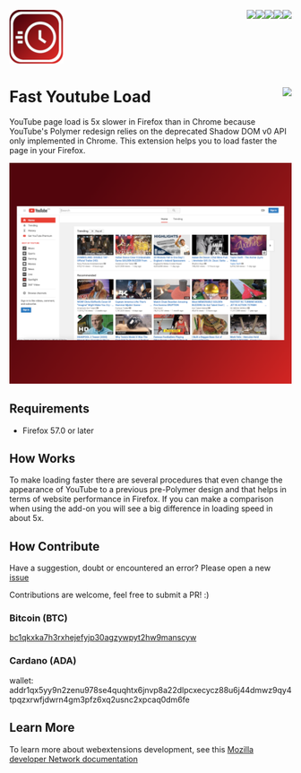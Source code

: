 [<img align="right" src="https://img.shields.io/github/issues/jhonatasrm/Fast-YouTube-Load.svg">](https://github.com/jhonatasrm/Fast-YouTube-Load/issues)
[<img align="right" src="https://img.shields.io/github/license/jhonatasrm/Fast-YouTube-Load.svg">](https://github.com/jhonatasrm/Fast-YouTube-Load/blob/master/LICENSE)
[<img align="right" src="https://img.shields.io/github/forks/jhonatasrm/Fast-YouTube-Load.svg">]()
[<img align="right" src="https://img.shields.io/github/stars/jhonatasrm/Fast-YouTube-Load.svg">]()
[<img align="right" src="https://img.shields.io/github/release/jhonatasrm/Fast-YouTube-Load.svg">](https://github.com/jhonatasrm/Fast-YouTube-Load/releases)

![Fast-YouTube-Load Screenshot](youtube_fast_load.png)
# Fast Youtube Load [<img align="right" src="https://addons.cdn.mozilla.net/static/img/addons-buttons/AMO-button_2.png">](https://addons.mozilla.org/en-US/firefox/addon/fast-youtube-load/)

YouTube page load is 5x slower in Firefox than in Chrome because YouTube's Polymer redesign relies on the deprecated Shadow DOM v0 API only implemented in Chrome. This extension helps you to load faster the page in your Firefox.

![Fast-YouTube-Load Screenshot](Fast-YouTube-Load.png)

## Requirements
* Firefox 57.0 or later

## How Works
To make loading faster there are several procedures that even change the appearance of YouTube to a previous pre-Polymer design and that helps in terms of website performance in Firefox. If you can make a comparison when using the add-on you will see a big difference in loading speed in about 5x. 

## How Contribute
Have a suggestion, doubt or encountered an error? Please open a new [issue](https://github.com/jhonatasrm/Fast-YouTube-Load/issues)

Contributions are welcome, feel free to submit a PR! :)

### Bitcoin (BTC)
[bc1qkxka7h3rxhejefyjp30agzywpyt2hw9manscyw](https://www.blockchain.com/btc/address/bc1qkxka7h3rxhejefyjp30agzywpyt2hw9manscyw)
### Cardano (ADA)
wallet: addr1qx5yy9n2zenu978se4quqhtx6jnvp8a22dlpcxecycz88u6j44dmwz9qy4tpqzxrwfjdwrn4gm3pfz6xq2usnc2xpcaq0dm6fe

## Learn More 
To learn more about webextensions development, see this [Mozilla developer Network documentation](https://developer.mozilla.org/en-US/Add-ons/WebExtensions)
